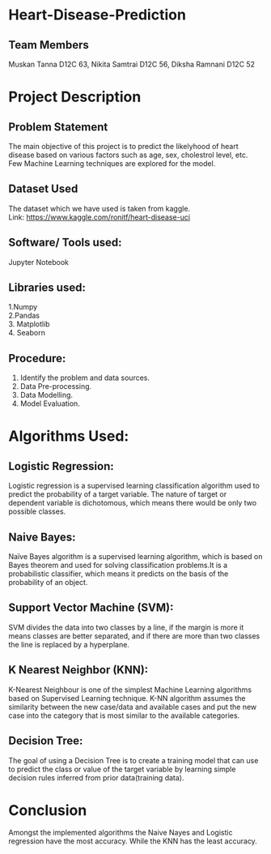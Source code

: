 # Heart-Disease-Prediction
## Team Members
Muskan Tanna D12C 63, Nikita Samtrai D12C 56, Diksha Ramnani D12C 52
# Project Description
## Problem Statement
The main objective of this project is to predict the likelyhood of heart disease based on various factors such as age, sex, cholestrol level, etc. Few Machine Learning techniques are explored for the model.
## Dataset Used
The dataset which we have used is taken from kaggle.  
Link: https://www.kaggle.com/ronitf/heart-disease-uci
## Software/ Tools used:
Jupyter Notebook
## Libraries used:
1.Numpy  
2.Pandas  
3. Matplotlib   
4. Seaborn   
## Procedure:
1. Identify the problem and data sources.  
2. Data Pre-processing.  
3. Data Modelling.  
4. Model Evaluation.  
# Algorithms Used:
## Logistic Regression:
Logistic regression is a supervised learning classification algorithm used to predict the probability of a target variable. The nature of target or dependent variable is dichotomous, which means there would be only two possible classes.
## Naive Bayes:
Naïve Bayes algorithm is a supervised learning algorithm, which is based on Bayes theorem and used for solving classification problems.It is a probabilistic classifier, which means it predicts on the basis of the probability of an object.
## Support Vector Machine (SVM):
SVM divides the data into two classes by a line, if the margin is more it means classes are better separated, and if there are more than two classes the line is replaced by a hyperplane.
## K Nearest Neighbor (KNN):
K-Nearest Neighbour is one of the simplest Machine Learning algorithms based on Supervised Learning technique. K-NN algorithm assumes the similarity between the new case/data and available cases and put the new case into the category that is most similar to the available categories.
## Decision Tree:
The goal of using a Decision Tree is to create a training model that can use to predict the class or value of the target variable by learning simple decision rules inferred from prior data(training data).
# Conclusion
Amongst the implemented algorithms the Naive Nayes and Logistic regression have the most accuracy. While the KNN has the least accuracy.
